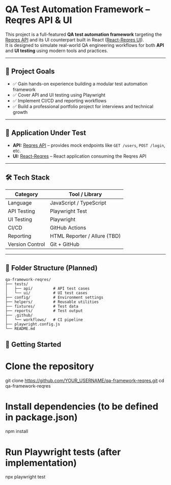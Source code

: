 # QA Test Automation Framework – Reqres API & UI

This project is a full-featured **QA test automation framework** targeting the [Reqres API](https://reqres.in) and its UI counterpart built in React ([React-Reqres UI](https://github.com/bramantyobk/react-reqres)).  
It is designed to simulate real-world QA engineering workflows for both **API** and **UI testing** using modern tools and practices.

---

## 📌 Project Goals

- ✅ Gain hands-on experience building a modular test automation framework
- ✅ Cover API and UI testing using Playwright
- ✅ Implement CI/CD and reporting workflows
- ✅ Build a professional portfolio project for interviews and technical growth

---

## 🧪 Application Under Test

- **API:** [Reqres API](https://reqres.in) – provides mock endpoints like `GET /users`, `POST /login`, etc.
- **UI:** [React-Reqres](https://github.com/bramantyobk/react-reqres) – React application consuming the Reqres API

---

## 🛠 Tech Stack

| Category        | Tool / Library               |
| --------------- | ---------------------------- |
| Language        | JavaScript / TypeScript      |
| API Testing     | Playwright Test              |
| UI Testing      | Playwright                   |
| CI/CD           | GitHub Actions               |
| Reporting       | HTML Reporter / Allure (TBD) |
| Version Control | Git + GitHub                 |

---

## 📁 Folder Structure (Planned)

```plaintext
qa-framework-reqres/
├── tests/
│   ├── api/         # API test cases
│   └── ui/          # UI test cases
├── config/          # Environment settings
├── helpers/         # Reusable utilities
├── fixtures/        # Test data
├── reports/         # Test output
├── .github/
│   └── workflows/   # CI pipeline
├── playwright.config.js
└── README.md
```

## 🚀 Getting Started

# Clone the repository

git clone https://github.com/YOUR_USERNAME/qa-framework-reqres.git
cd qa-framework-reqres

# Install dependencies (to be defined in package.json)

npm install

# Run Playwright tests (after implementation)

npx playwright test
